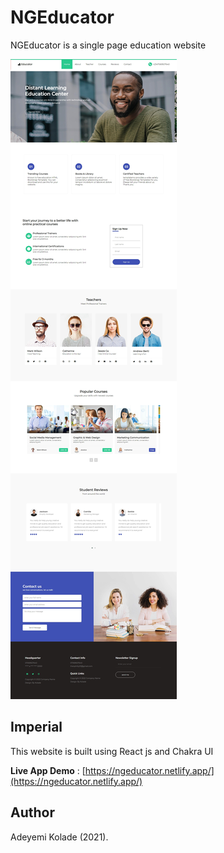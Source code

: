 # NGEducator

NGEducator is a single page education website

![NGEducator](./public/Educator.png)

## Imperial

This website is built using React js and Chakra UI

**Live App Demo** : [https://ngeducator.netlify.app/](https://ngeducator.netlify.app/)

## <a name="author"></a> Author

Adeyemi Kolade (2021).
